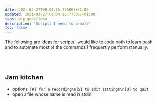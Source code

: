 ```yaml
---
date: 2021-03-27T08:04:15.775867+01:00
updated: 2021-03-27T08:04:15.775867+01:00
tags: wip geek/idea
description: 'Scripts I need to create'
toc: false
---
```

The following are ideas for scripts I would like to code both to learn bash and to automate most of the commands I frequently perform manually.

<br>
<br>

## Jam kitchen

- options: `[R] for a recording\n[S] to edit settings\n[Q] to quit`
- open a file whose name is read in stdin